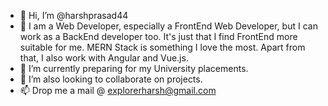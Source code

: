 - 👋 Hi, I’m @harshprasad44
- 👀 I am a Web Developer, especially a FrontEnd Web Developer, but I can work as a BackEnd developer too. It's just that I find FrontEnd more suitable for me. MERN Stack is something I love the most. Apart from that, I also work with Angular and Vue.js.
- 🌱 I’m currently preparing for my University placements.
- 💞️ I’m also looking to collaborate on projects.
- 📫 Drop me a mail @ explorerharsh@gmail.com

<!---
harshprasad44/harshprasad44 is a ✨ special ✨ repository because its `README.md` (this file) appears on your GitHub profile.
You can click the Preview link to take a look at your changes.
--->
